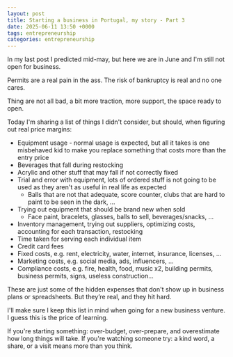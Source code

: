 ```yaml
---
layout: post
title: Starting a business in Portugal, my story - Part 3
date: 2025-06-11 13:50 +0000
tags: entrepreneurship 
categories: entrepreneurship
---
```


In my last post I predicted mid-may, but here we are in June and I'm still not open for business.

Permits are a real pain in the ass. The risk of bankruptcy is real and no one cares.

Thing are not all bad, a bit more traction, more support, the space ready to open.

Today I'm sharing a list of things I didn't consider, but should, when figuring out real price margins:

- Equipment usage - normal usage is expected, but all it takes is one misbehaved kid to make you replace something that costs more than the entry price
- Beverages that fall during restocking
- Acrylic and other stuff that may fall if not correctly fixed
- Trial and error with equipment, lots of ordered stuff is not going to be used as they aren't as useful in real life as expected
  - Balls that are not that adequate, score counter, clubs that are hard to paint to be seen in the dark, ...
- Trying out equipment that should be brand new when sold
  - Face paint, bracelets, glasses, balls to sell, beverages/snacks, ...
- Inventory management, trying out suppliers, optimizing costs, accounting for each transaction, restocking
- Time taken for serving each individual item
- Credit card fees
- Fixed costs, e.g. rent, electricity, water, internet, insurance, licenses, ...
- Marketing costs, e.g. social media, ads, influencers, ...
- Compliance costs, e.g. fire, health, food, music x2, building permits, business permits, signs, useless construction...

These are just some of the hidden expenses that don't show up in business plans or spreadsheets. But they’re real, and they hit hard.

I'll make sure I keep this list in mind when going for a new business venture. I guess this is the price of learning.

If you're starting something: over-budget, over-prepare, and overestimate how long things will take. If you're watching someone try: a kind word, a share, or a visit means more than you think.

